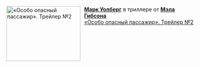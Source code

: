 <!--2025-01-26 08:00:22-->
<div class="yb">
  <div class="rss smaller1 kino_kino"><a href="https://www.kino-teatr.ru/video/45694/" title="«Особо опасный пассажир». Трейлер №2"><img src="https://www.kino-teatr.ru/video/4/9/45694/poster.jpg" width="196" height="147" align="left" hspace="5" style="margin: 0px 10px 0px 5px" alt="«Особо опасный пассажир». Трейлер №2"/></a><a href=https://www.kino-teatr.ru/kino/acter/m/hollywood/59033/bio/ target=_blank><strong>Марк Уолберг</strong></a> в триллере от <a href=https://www.kino-teatr.ru/kino/acter/m/hollywood/49002/bio/ target=_blank><strong>Мэла Гибсона</strong></a> <br><a class="light" href="https://www.kino-teatr.ru/video/45694/">«Особо опасный пассажир». Трейлер №2</a></div>
</div>
